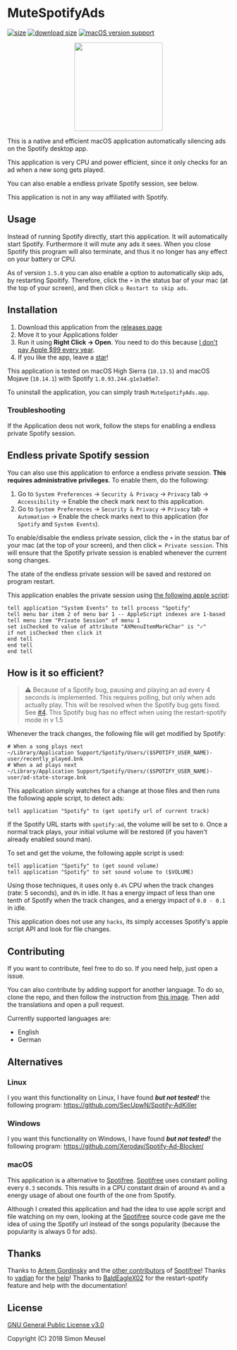 #  MuteSpotifyAds

[![size](https://img.shields.io/badge/size-10.7%20MB-brightgreen.svg)](https://github.com/simonmeusel/MuteSpotifyAds/releases)
[![download size](https://img.shields.io/badge/download%20size-3.3%20MB-brightgreen.svg)](https://github.com/simonmeusel/MuteSpotifyAds/releases)
[![macOS version support](https://img.shields.io/badge/macOS-10.12--10.14-brightgreen.svg)](https://github.com/simonmeusel/MuteSpotifyAds/releases)

<p align="center"><img src="https://i.imgur.com/n12KjSw.png" height="200"></p>

This is a native and efficient macOS application automatically silencing ads on the Spotify desktop app.

This application is very CPU and power efficient, since it only checks for an ad when a new song gets played.

You can also enable a endless private Spotify session, see below.

This application is not in any way affiliated with Spotify.

## Usage

Instead of running Spotify directly, start this application. It will automatically start Spotify. Furthermore it will mute any ads it sees. When you close Spotify this program will also terminate, and thus it no longer has any effect on your battery or CPU.

As of version `1.5.0` you can also enable a option to automatically skip ads, by restarting Spoitify. Therefore, click the `☀︎` in the status bar of your mac (at the top of your screen), and then click `◎ Restart to skip ads`.

## Installation

1. Download this application from the [releases page](https://github.com/simonmeusel/MuteSpotifyAds/releases/)
2. Move it to your Applications folder
3. Run it using **Right Click -> Open**. You need to do this because [I don't pay Apple $99 every year](https://developer.apple.com/programs/).
4. If you like the app, leave a [star](https://github.com/simonmeusel/MuteSpotifyAds/stargazers)!

This application is tested on macOS High Sierra (`10.13.5`) and macOS Mojave (`10.14.1`) with Spotify `1.0.93.244.g1e3a05e7`.

To uninstall the application, you can simply trash `MuteSpotifyAds.app`.

### Troubleshooting

If the Application deos not work, follow the steps for enabling a endless private Spotify session.

## Endless private Spotify session

You can also use this application to enforce a endless private session. **This requires administrative privileges**. To enable them, do the following:

1. Go to `System Preferences` → `Security & Privacy` → `Privacy` tab → `Accessibility` → Enable the check mark next to this application. 
2. Go to `System Preferences` → `Security & Privacy` → `Privacy` tab → `Automation` → Enable the check marks next to this application (for `Spotify` and `System Events`).

To enable/disable the endless private session, click the `☀︎` in the status bar of your mac (at the top of your screen), and then click `∞ Private session`. This will ensure that the Spotify private session is enabled whenever the current song changes.

The state of the endless private session will be saved and restored on program restart.

This application enables the private session using [the following apple script](https://stackoverflow.com/a/51068836/6286431):

```
tell application "System Events" to tell process "Spotify"
tell menu bar item 2 of menu bar 1 -- AppleScript indexes are 1-based
tell menu item "Private Session" of menu 1
set isChecked to value of attribute "AXMenuItemMarkChar" is "✓"
if not isChecked then click it
end tell
end tell
end tell
```

## How is it so efficient?

> ⚠️ Because of a Spotify bug, pausing and playing an ad every 4 seconds is implemented. This requires polling, but only when ads actually play. This will be resolved when the Spotify bug gets fixed. See [#4](https://github.com/simonmeusel/MuteSpotifyAds/issues/4).
> This Spotify bug has no effect when using the restart-spotify mode in v 1.5

Whenever the track changes, the following file will get modified by Spotify:

```
# When a song plays next
~/Library/Application Support/Spotify/Users/($SPOTIFY_USER_NAME)-user/recently_played.bnk
# When a ad plays next
~/Library/Application Support/Spotify/Users/($SPOTIFY_USER_NAME)-user/ad-state-storage.bnk
```

This application simply watches for a change at those files and then runs the following apple script, to detect ads:

```
tell application "Spotify" to (get spotify url of current track)
```

If the Spotify URL starts with `spotify:ad`, the volume will be set to `0`. Once a normal track plays, your initial volume will be restored (if you haven't already enabled sound man).

To set and get the volume, the following apple script is used:

```
tell application "Spotify" to (get sound volume)
tell application "Spotify" to set sound volume to ($VOLUME)
```

Using those techniques, it uses only `0.4%` CPU when the track changes (rate: 5 seconds), and `0%` in idle. It has a energy impact of less than one tenth of Spotify when the track changes, and a energy impact of `0.0 - 0.1` in idle.

This application does not use any `hacks`, its simply accesses Spotify's apple script API and look for file changes.

## Contributing

If you want to contribute, feel free to do so. If you need help, just open a issue.

You can also contribute by adding support for another language. To do so, clone the repo, and then follow the instruction from [this image](https://cdn-images-1.medium.com/max/1791/1*K2hxQs-c2Q8aZkgjCl6q4Q.png). Then add the translations and open a pull request.

Currently supported languages are:

* English
* German

## Alternatives

### Linux

I you want this functionality on Linux, I have found ***but not tested!*** the following program:
https://github.com/SecUpwN/Spotify-AdKiller

### Windows

I you want this functionality on Windows, I have found ***but not tested!*** the following program:
https://github.com/Xeroday/Spotify-Ad-Blocker/

### macOS

This application is a alternative to [Spotifree](https://github.com/ArtemGordinsky/Spotifree). [Spotifree](https://github.com/ArtemGordinsky/Spotifree) uses constant polling every `0.3` seconds. This results in a CPU constant drain of around `4%` and a energy usage of about one fourth of the one from Spotify.

Although I created this application and had the idea to use apple script and file watching on my own, looking at the [Spotifree](https://github.com/ArtemGordinsky/Spotifree) source code gave me the idea of using the Spotify url instead of the songs popularity (because the popularity is always 0 for ads).

## Thanks

Thanks to [Artem Gordinsky](https://github.com/ArtemGordinsky/) and the [other contributors](https://github.com/ArtemGordinsky/Spotifree#thanks) of [Spotifree](https://github.com/ArtemGordinsky/Spotifree)!
Thanks to [vadian](https://stackoverflow.com/users/5044042/vadian) for the [help](https://stackoverflow.com/questions/51068410/osx-tick-menu-bar-checkbox/51068836#51068836)!
Thanks to [BaldEagleX02](https://github.com/BaldEagleX02) for the restart-spotify feature and help with the documentation!

## License

[GNU General Public License v3.0](https://github.com/simonmeusel/MuteSpotifyAds/blob/master/LICENSE)

Copyright (C) 2018 Simon Meusel
